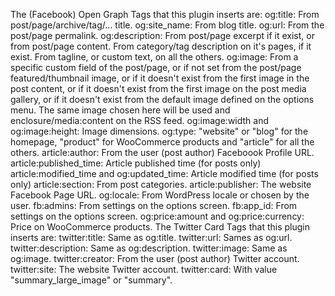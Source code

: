 The (Facebook) Open Graph Tags that this plugin inserts are:
og:title: From post/page/archive/tag/... title.
og:site_name: From blog title.
og:url: From the post/page permalink.
og:description: From post/page excerpt if it exist, or from post/page content. From category/tag description on it's pages, if it exist. From tagline, or custom text, on all the others.
og:image: From a specific custom field of the post/page, or if not set from the post/page featured/thumbnail image, or if it doesn't exist from the first image in the post content, or if it doesn't exist from the first image on the post media gallery, or if it doesn't exist from the default image defined on the options menu. The same image chosen here will be used and enclosure/media:content on the RSS feed.
og:image:width and og:image:height: Image dimensions.
og:type: "website" or "blog" for the homepage, "product" for WooCommerce products and "article" for all the others.
article:author: From the user (post author) Faceboook Profile URL.
article:published_time: Article published time (for posts only)
article:modified_time and og:updated_time: Article modified time (for posts only)
article:section: From post categories.
article:publisher: The website Facebook Page URL.
og:locale: From WordPress locale or chosen by the user.
fb:admins: From settings on the options screen.
fb:app_id: From settings on the options screen.
og:price:amount and og:price:currency: Price on WooCommerce products.
The Twitter Card Tags that this plugin inserts are:
twitter:title: Same as og:title.
twitter:url: Sames as og:url.
twitter:description: Same as og:description.
twitter:image: Same as og:image.
twitter:creator: From the user (post author) Twitter account.
twitter:site: The website Twitter account.
twitter:card: With value "summary_large_image" or "summary".

